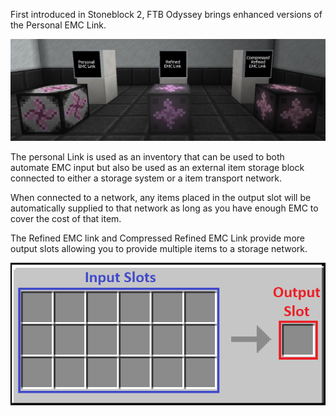 First introduced in Stoneblock 2, FTB Odyssey brings enhanced versions of the Personal EMC Link.

![](links.png)

The personal Link is used as an inventory that can be used to both automate EMC input but also be used as an external item storage block connected to either a storage system or a item transport network. 

When connected to a network, any items placed in the output slot will be automatically supplied to that network as long as you have enough EMC to cover the cost of that item.

The Refined EMC link and Compressed Refined EMC Link provide more output slots allowing you to provide multiple items to a storage network.

![](slots.png)


